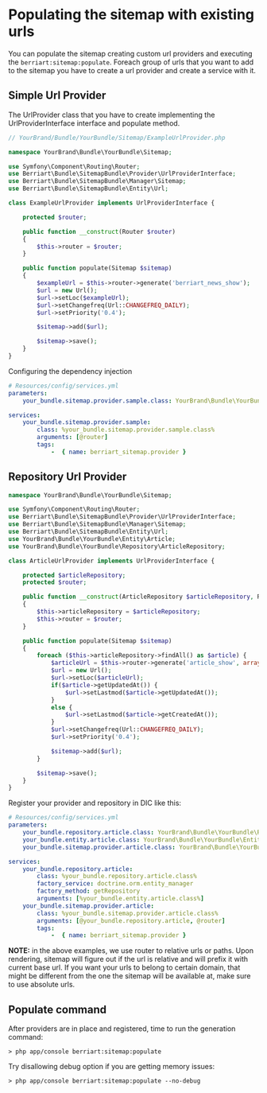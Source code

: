 Populating the sitemap with existing urls
=========================================

You can populate the sitemap creating custom url providers and executing the
`berriart:sitemap:populate`. Foreach group of urls that you want to add to the
sitemap you have to create a url provider and create a service with it.

## Simple Url Provider

The UrlProvider class that you have to create implementing the UrlProviderInterface
interface and populate method.

``` php
// YourBrand/Bundle/YourBundle/Sitemap/ExampleUrlProvider.php

namespace YourBrand\Bundle\YourBundle\Sitemap;

use Symfony\Component\Routing\Router;
use Berriart\Bundle\SitemapBundle\Provider\UrlProviderInterface;
use Berriart\Bundle\SitemapBundle\Manager\Sitemap;
use Berriart\Bundle\SitemapBundle\Entity\Url;

class ExampleUrlProvider implements UrlProviderInterface {

    protected $router;

    public function __construct(Router $router)
    {
        $this->router = $router;
    }

    public function populate(Sitemap $sitemap)
    {
        $exampleUrl = $this->router->generate('berriart_news_show');
        $url = new Url();
        $url->setLoc($exampleUrl);
        $url->setChangefreq(Url::CHANGEFREQ_DAILY);
        $url->setPriority('0.4');

        $sitemap->add($url);

        $sitemap->save();
    }
}
```

Configuring the dependency injection

``` yaml
# Resources/config/services.yml
parameters:
    your_bundle.sitemap.provider.sample.class: YourBrand\Bundle\YourBundle\Sitemap\ExampleUrlProvider

services:
    your_bundle.sitemap.provider.sample:
        class: %your_bundle.sitemap.provider.sample.class%
        arguments: [@router]
        tags:
            -  { name: berriart_sitemap.provider }
```

## Repository Url Provider

``` php
namespace YourBrand\Bundle\YourBundle\Sitemap;

use Symfony\Component\Routing\Router;
use Berriart\Bundle\SitemapBundle\Provider\UrlProviderInterface;
use Berriart\Bundle\SitemapBundle\Manager\Sitemap;
use Berriart\Bundle\SitemapBundle\Entity\Url;
use YourBrand\Bundle\YourBundle\Entity\Article;
use YourBrand\Bundle\YourBundle\Repository\ArticleRepository;

class ArticleUrlProvider implements UrlProviderInterface {

    protected $articleRepository;
    protected $router;

    public function __construct(ArticleRepository $articleRepository, Router $router)
    {
        $this->articleRepository = $articleRepository;
        $this->router = $router;
    }

    public function populate(Sitemap $sitemap)
    {
        foreach ($this->articleRepository->findAll() as $article) {
            $articleUrl = $this->router->generate('article_show', array('slug' => $article->getSlug()));
            $url = new Url();
            $url->setLoc($articleUrl);
            if($article->getUpdatedAt()) {
                $url->setLastmod($article->getUpdatedAt());
            }
            else {
                $url->setLastmod($article->getCreatedAt());
            }
            $url->setChangefreq(Url::CHANGEFREQ_DAILY);
            $url->setPriority('0.4');

            $sitemap->add($url);
        }

        $sitemap->save();
    }
}
```

Register your provider and repository in DIC like this:

``` yaml
# Resources/config/services.yml
parameters:
    your_bundle.repository.article.class: YourBrand\Bundle\YourBundle\Repository\ArticleRepository
    your_bundle.entity.article.class: YourBrand\Bundle\YourBundle\Entity\Article
    your_bundle.sitemap.provider.article.class: YourBrand\Bundle\YourBundle\Sitemap\ArticleUrlProvider

services:
    your_bundle.repository.article:
        class: %your_bundle.repository.article.class%
        factory_service: doctrine.orm.entity_manager
        factory_method: getRepository
        arguments: [%your_bundle.entity.article.class%]
    your_bundle.sitemap.provider.article:
        class: %your_bundle.sitemap.provider.article.class%
        arguments: [@your_bundle.repository.article, @router]
        tags:
            -  { name: berriart_sitemap.provider }
```

**NOTE:** in the above examples, we use router to relative urls or paths. Upon
rendering, sitemap will figure out if the url is relative and will prefix it
with current base url. If you want your urls to belong to certain domain, that
might be different from the one the sitemap will be available at, make sure to
use absolute urls.

## Populate command

After providers are in place and registered, time to run the generation command:

    > php app/console berriart:sitemap:populate

Try disallowing debug option if you are getting memory issues:

    > php app/console berriart:sitemap:populate --no-debug